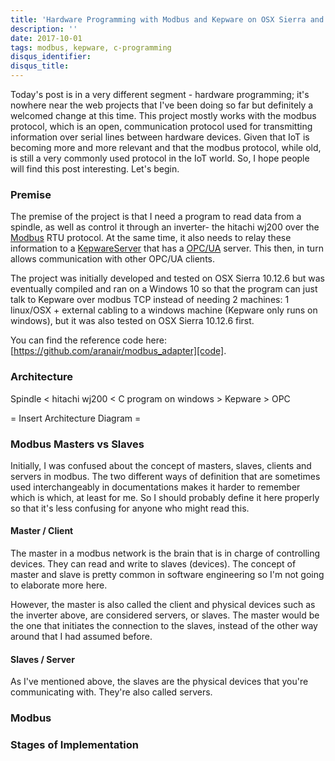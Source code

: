 ```yaml
---
title: 'Hardware Programming with Modbus and Kepware on OSX Sierra and Win 10'
description: ''
date: 2017-10-01
tags: modbus, kepware, c-programming
disqus_identifier:
disqus_title:
---
```


Today's post is in a very different segment - hardware programming; it's nowhere near the web projects that I've been
doing so far but definitely a welcomed change at this time. This project mostly works with the modbus protocol,
which is an open, communication protocol used for transmitting information over serial lines between hardware devices.
Given that IoT is becoming more and more relevant and that the modbus protocol, while old, is still a very commonly used
protocol in the IoT world. So, I hope people will find this post interesting. Let's begin.

### Premise

The premise of the project is that I need a program to read data from a spindle, as well as control it through an
inverter- the hitachi wj200 over the [Modbus][modbus] RTU protocol. At the same time, it also needs to relay these
information to a [KepwareServer][kepware] that has a [OPC/UA][opc] server. This then, in turn allows communication with
other OPC/UA clients.

The project was initially developed and tested on OSX Sierra 10.12.6 but was eventually compiled and ran on a Windows 10
so that the program can just talk to Kepware over modbus TCP instead of needing 2 machines: 1 linux/OSX + external cabling
to a windows machine (Kepware only runs on windows), but it was also tested on OSX Sierra 10.12.6 first.

You can find the reference code here: [https://github.com/aranair/modbus_adapter][code].

### Architecture


Spindle < hitachi wj200 < C program on windows > Kepware > OPC

= Insert Architecture Diagram =

### Modbus Masters vs Slaves

Initially, I was confused about the concept of masters, slaves, clients and servers in modbus. The two different ways of
definition that are sometimes used interchangeably in documentations makes it harder to remember which is which, at
least for me. So I should probably define it here properly so that it's less confusing for anyone who might read this.

#### Master / Client

The master in a modbus network is the brain that is in charge of controlling devices. They can read and write to
slaves (devices). The concept of master and slave is pretty common in software engineering so I'm not going to elaborate
more here.

However, the master is also called the client and physical devices such as the inverter above, are considered servers, or slaves.
The master would be the one that initiates the connection to the slaves, instead of the other way around that I had
assumed before.

#### Slaves / Server

As I've mentioned above, the slaves are the physical devices that you're communicating with. They're also called servers.




### Modbus

### Stages of Implementation


[code]: https://github.com/aranair/modbus_adapter
[modbus]: http://www.simplymodbus.ca/FAQ.htm
[opc]: https://opcfoundation.org/about/opc-technologies/opc-ua/
[kepware]: https://www.kepware.com/en-us/products/kepserverex/
